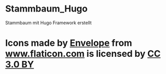 # Stammbaum_Hugo
Stammbaum mit Hugo Framework erstellt
# <div>Icons made by <a  href="https://www.flaticon.com/authors/gregor-cresnar" title="Envelope">Envelope</a> from <a href="https://www.flaticon.com/"     title="Flaticon">www.flaticon.com</a> is licensed by <a href="http://creativecommons.org/licenses/by/3.0/"     title="Creative Commons BY 3.0" target="_blank">CC 3.0 BY</a></div>
